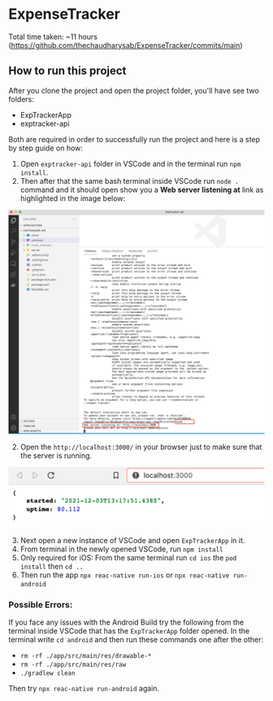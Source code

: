 # ExpenseTracker
Total time taken: ~11 hours (https://github.com/thechaudharysab/ExpenseTracker/commits/main)

## How to run this project

After you clone the project and open the project folder, you'll have see two folders:
- ExpTrackerApp
- exptracker-api

Both are required in order to successfully run the project and here is a step by step guide on how:
1. Open `exptracker-api` folder in VSCode and in the terminal run `npm install`.
2. Then after that the same bash terminal inside VSCode run `node .` command and it should open show you a **Web server listening at** link as highlighted in the image below:

![step 1](https://raw.githubusercontent.com/thechaudharysab/ExpenseTracker/main/readme-assets/1.png)

2. Open the `http://localhost:3000/` in your browser just to make sure that the server is running.

![step 2](https://raw.githubusercontent.com/thechaudharysab/ExpenseTracker/main/readme-assets/1a.png)

3. Next open a new instance of VSCode and open `ExpTrackerApp` in it.
4. From terminal in the newly opened VSCode, run `npm install`
5. Only required for iOS: From the same terminal run `cd ios` the `pod install` then `cd ..`
6. Then run the app `npx reac-native run-ios` or `npx reac-native run-android`

### Possible Errors:
If you face any issues with the Android Build try the following from the terminal inside VSCode that has the `ExpTrackerApp` folder opened. In the terminal write `cd android` and then run these commands one after the other:
- `rm -rf ./app/src/main/res/drawable-*`
- `rm -rf ./app/src/main/res/raw`
- `./gradlew clean`

Then try `npx reac-native run-android` again.
